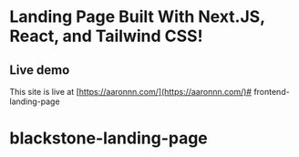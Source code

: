 # Landing Page Built With Next.JS, React, and Tailwind CSS!

## Live demo

This site is live at  [https://aaronnn.com/](https://aaronnn.com/)# frontend-landing-page
# blackstone-landing-page
